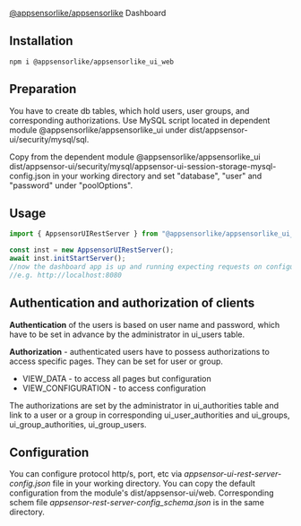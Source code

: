 [@appsensorlike/appsensorlike](https://www.npmjs.com/package/@appsensorlike/appsensorlike) Dashboard


 Installation
 ---
 `````
 npm i @appsensorlike/appsensorlike_ui_web
 `````


Preparation
---
You have to create db tables, which hold users, user groups, and corresponding authorizations.
Use MySQL script located in dependent module @appsensorlike/appsensorlike_ui under dist/appsensor-ui/security/mysql/sql.

Copy from the dependent module @appsensorlike/appsensorlike_ui dist/appsensor-ui/security/mysql/appsensor-ui-session-storage-mysql-config.json in your working directory and set "database", "user" and "password" under "poolOptions".


Usage
---
`````javascript
import { AppsensorUIRestServer } from "@appsensorlike/appsensorlike_ui_web"

const inst = new AppsensorUIRestServer();
await inst.initStartServer();
//now the dashboard app is up and running expecting requests on configured url
//e.g. http://localhost:8080
`````


Authentication and authorization of clients
---
**Authentication** of the users is based on user name and password, which have to be set in advance by the administrator in ui_users table.

**Authorization** - authenticated users have to possess authorizations to access specific pages.
They can be set for user or group.
* VIEW_DATA - to access all pages but configuration
* VIEW_CONFIGURATION - to access configuration

The authorizations are set by the administrator in ui_authorities table and link to a user or a group in corresponding ui_user_authorities and ui_groups, ui_group_authorities, ui_group_users.


Configuration
---
You can configure protocol http/s, port, etc via *appsensor-ui-rest-server-config.json* file in your working directory. You can copy the default configuration from the module's dist/appsensor-ui/web. Corresponding schem file *appsensor-rest-server-config_schema.json* is in the same directory.